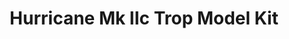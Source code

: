 ---
layout: product
title: "Hurricane Mk IIc Trop Model Kit"
price: "1800" 
desc: "Plastična maketa"
img_path: "/assets/img/AH70037.jpg"
brand: "Arma Hobby"
available: false
special_offer: false
new: true
soon: false
cat: "010000"
subcat: "014200"
subsubcat: "00"
sifra: "AH70037"
popular: false
---